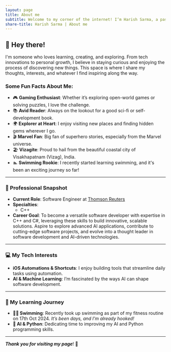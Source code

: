 ```yaml
---
layout: page
title: About me
subtitle: Welcome to my corner of the internet! I’m Harish Sarma, a passionate software engineer based in India.
share-title: Harish Sarma | About me
---
```

<!-- <img style="display: block; margin: 0 auto;" alt="coding" width="498" src="assets/img/programmer.gif"> -->

## 👋 Hey there!

I'm someone who loves learning, creating, and exploring. From tech innovations to personal growth, I believe in staying curious and enjoying the process of discovering new things. This space is where I share my thoughts, interests, and whatever I find inspiring along the way.

### Some Fun Facts About Me:
- 🎮 **Gaming Enthusiast**: Whether it’s exploring open-world games or solving puzzles, I love the challenge.
- 📚 **Avid Reader**: Always on the lookout for a good sci-fi or self-development book.
- 🌍 **Explorer at Heart**: I enjoy visiting new places and finding hidden gems wherever I go.
- 🎬 **Marvel Fan**: Big fan of superhero stories, especially from the Marvel universe.
- 🏖️ **Vizagite**: Proud to hail from the beautiful coastal city of Visakhapatnam (Vizag), India.
- 🏊 **Swimming Rookie**: I recently started learning swimming, and it's been an exciting journey so far!

---

### 💼 Professional Snapshot

- **Current Role**: Software Engineer at [Thomson Reuters](https://www.thomsonreuters.com/en.html)
- **Specialties**: 
  - C++
- **Career Goal**: To become a versatile software developer with expertise in C++ and C#, leveraging these skills to build innovative, scalable solutions. Aspire to explore advanced AI applications, contribute to cutting-edge software projects, and evolve into a thought leader in software development and AI-driven technologies.

---

### 💻 My Tech Interests

- **iOS Automations & Shortcuts**: I enjoy building tools that streamline daily tasks using automation.
- **AI & Machine Learning**: I’m fascinated by the ways AI can shape software development.

---

### 🎯 My Learning Journey
- **🏊‍♂️ Swimming**: Recently took up swimming as part of my fitness routine on 17th Oct 2024. 
_It’s been <span id="swimming-days"></span> days, and I’m already hooked!_
- **🤖 AI & Python**: Dedicating time to improving my AI and Python programming skills.

<script>
  function calculateDaysSince(dateString, elementId) {
    const startDate = new Date(dateString);
    const today = new Date();
    const timeDiff = today - startDate;
    const daysDiff = Math.floor(timeDiff / (1000 * 60 * 60 * 24));
    document.getElementById(elementId).textContent = daysDiff;
  }

  // Calculate days since the given start dates
  calculateDaysSince("2024-10-17", "swimming-days");
</script>

---

**_Thank you for visiting my page_**! 🙏
